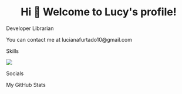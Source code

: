<h1 align="center">Hi 👋 Welcome to Lucy's profile!</h1>
<p>Developer Librarian </p> 
<p>You can contact me at lucianafurtado10@gmail.com</p>

<p>Skills</p>
<img src="https://raw.githubusercontent.com/danielcranney/readme-generator/main/public/icons/skills/javascript-colored.svg"/>
<p>Socials</p>
<p>My GitHub Stats</p>






